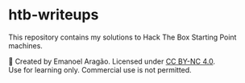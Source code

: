 # htb-writeups
This repository contains my solutions to Hack The Box Starting Point machines.


📄 Created by Emanoel Aragão. Licensed under [CC BY-NC 4.0](https://creativecommons.org/licenses/by-nc/4.0/).  
Use for learning only. Commercial use is not permitted.
